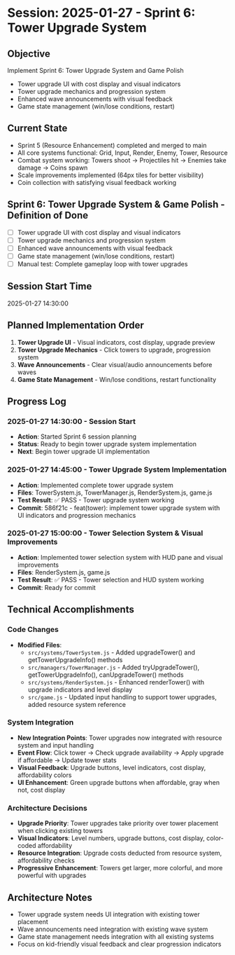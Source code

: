 # Session: 2025-01-27 - Sprint 6: Tower Upgrade System

## Objective
Implement Sprint 6: Tower Upgrade System and Game Polish
- Tower upgrade UI with cost display and visual indicators
- Tower upgrade mechanics and progression system
- Enhanced wave announcements with visual feedback
- Game state management (win/lose conditions, restart)

## Current State
- Sprint 5 (Resource Enhancement) completed and merged to main
- All core systems functional: Grid, Input, Render, Enemy, Tower, Resource
- Combat system working: Towers shoot → Projectiles hit → Enemies take damage → Coins spawn
- Scale improvements implemented (64px tiles for better visibility)
- Coin collection with satisfying visual feedback working

## Sprint 6: Tower Upgrade System & Game Polish - Definition of Done
- [ ] Tower upgrade UI with cost display and visual indicators
- [ ] Tower upgrade mechanics and progression system
- [ ] Enhanced wave announcements with visual feedback
- [ ] Game state management (win/lose conditions, restart)
- [ ] Manual test: Complete gameplay loop with tower upgrades

## Session Start Time
2025-01-27 14:30:00

## Planned Implementation Order
1. **Tower Upgrade UI** - Visual indicators, cost display, upgrade preview
2. **Tower Upgrade Mechanics** - Click towers to upgrade, progression system
3. **Wave Announcements** - Clear visual/audio announcements before waves
4. **Game State Management** - Win/lose conditions, restart functionality

## Progress Log

### 2025-01-27 14:30:00 - Session Start
- **Action**: Started Sprint 6 session planning
- **Status**: Ready to begin tower upgrade system implementation
- **Next**: Begin tower upgrade UI implementation

### 2025-01-27 14:45:00 - Tower Upgrade System Implementation
- **Action**: Implemented complete tower upgrade system
- **Files**: TowerSystem.js, TowerManager.js, RenderSystem.js, game.js
- **Test Result**: ✅ PASS - Tower upgrade system working
- **Commit**: 586f21c - feat(tower): implement tower upgrade system with UI indicators and progression mechanics

### 2025-01-27 15:00:00 - Tower Selection System & Visual Improvements
- **Action**: Implemented tower selection system with HUD pane and visual improvements
- **Files**: RenderSystem.js, game.js
- **Test Result**: ✅ PASS - Tower selection and HUD system working
- **Commit**: Ready for commit

## Technical Accomplishments

### Code Changes
- **Modified Files**:
  - `src/systems/TowerSystem.js` - Added upgradeTower() and getTowerUpgradeInfo() methods
  - `src/managers/TowerManager.js` - Added tryUpgradeTower(), getTowerUpgradeInfo(), canUpgradeTower() methods
  - `src/systems/RenderSystem.js` - Enhanced renderTower() with upgrade indicators and level display
  - `src/game.js` - Updated input handling to support tower upgrades, added resource system reference

### System Integration
- **New Integration Points**: Tower upgrades now integrated with resource system and input handling
- **Event Flow**: Click tower → Check upgrade availability → Apply upgrade if affordable → Update tower stats
- **Visual Feedback**: Upgrade buttons, level indicators, cost display, affordability colors
- **UI Enhancement**: Green upgrade buttons when affordable, gray when not, cost display

### Architecture Decisions
- **Upgrade Priority**: Tower upgrades take priority over tower placement when clicking existing towers
- **Visual Indicators**: Level numbers, upgrade buttons, cost display, color-coded affordability
- **Resource Integration**: Upgrade costs deducted from resource system, affordability checks
- **Progressive Enhancement**: Towers get larger, more colorful, and more powerful with upgrades

## Architecture Notes
- Tower upgrade system needs UI integration with existing tower placement
- Wave announcements need integration with existing wave system
- Game state management needs integration with all existing systems
- Focus on kid-friendly visual feedback and clear progression indicators
